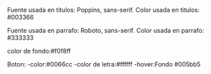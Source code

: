 Fuente usada en titulos: Poppins, sans-serif.
Color usada en titulos: #003366

Fuente usada en parrafo: Roboto, sans-serif.
Color usada en parrafo: #333333

color de fondo:#f0f8ff

Boton:
-color:#0066cc
-color de letra:#ffffff
-hover:Fondo #005bb5


